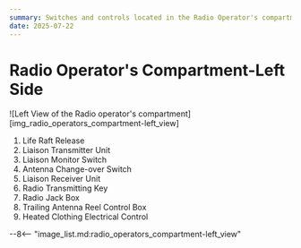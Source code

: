 ```yaml
---
summary: Switches and controls located in the Radio Operator's compartment facing left.
date: 2025-07-22
---
```


# Radio Operator's Compartment-Left Side

![Left View of the Radio operator's compartment][img_radio_operators_compartment-left_view]

1. Life Raft Release
2. Liaison Transmitter Unit
3. Liaison Monitor Switch
4. Antenna Change-over Switch
5. Liaison Receiver Unit
6. Radio Transmitting Key
7. Radio Jack Box
8. Trailing Antenna Reel Control Box
9. Heated Clothing Electrical Control

<!-- links -->
--8<-- "image_list.md:radio_operators_compartment-left_view"